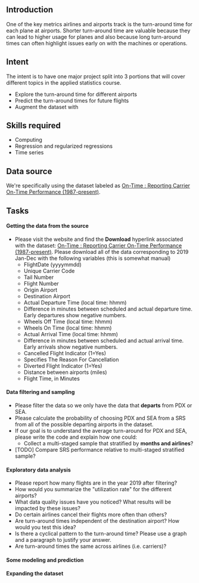 ## Introduction

One of the key metrics airlines and airports track is the turn-around time for each
plane at airports.
Shorter turn-around time are valuable because they can lead to higher usage
for planes and also because long turn-around times can often highlight issues
early on with the machines or operations.

## Intent

The intent is to have one major project split into 3 portions that will cover different
topics in the applied statistics course.

- Explore the turn-around time for different airports
- Predict the turn-around times for future flights
- Augment the dataset with

## Skills required

- Computing
- Regression and regularized regressions
- Time series

## Data source

We're specifically using the dataset labeled as [On-Time : Reporting Carrier On-Time Performance (1987-present)](https://www.transtats.bts.gov/tables.asp?gnoyr_VQ=FGJ&flf_gnoyr_anzr=g_bagVZR_eRcbegVaT).


## Tasks

#### Getting the data from the source
- Please visit the website and find the **Download** hyperlink associated with the dataset: [On-Time : Reporting Carrier On-Time Performance (1987-present)](https://www.transtats.bts.gov/tables.asp?gnoyr_VQ=FGJ&flf_gnoyr_anzr=g_bagVZR_eRcbegVaT). Please download all of the data corresponding to 2019 Jan-Dec with the following variables (this is somewhat manual)
  - FlightDate (yyyymmdd)
  - Unique Carrier Code
  - Tail Number
  - Flight Number
  - Origin Airport
  - Destination Airport
  - Actual Departure Time (local time: hhmm)
  - Difference in minutes between scheduled and actual departure time. Early departures show negative numbers.
  - Wheels Off Time (local time: hhmm)
  - Wheels On Time (local time: hhmm)
  - Actual Arrival Time (local time: hhmm)
  - Difference in minutes between scheduled and actual arrival time. Early arrivals show negative numbers.
  - Cancelled Flight Indicator (1=Yes)
  - Specifies The Reason For Cancellation
  - Diverted Flight Indicator (1=Yes)
  - Distance between airports (miles)
  - Flight Time, in Minutes

#### Data filtering and sampling
- Please filter the data so we only have the data that **departs** from PDX or SEA.
- Please calculate the probability of choosing PDX and SEA from a SRS from all of the possible departing airports in the dataset.
- If our goal is to understand the average turn-around for PDX and SEA, please write the code and explain how one could:
  - Collect a multi-staged sample that stratified by **months and airlines**?
- [TODO] Compare SRS performance relative to multi-staged stratified sample?

#### Exploratory data analysis

- Please report how many flights are in the year 2019 after filtering?
- How would you summarize the "utilization rate" for the different airports?
- What data quality issues have you noticed? What results will be impacted by these issues?
- Do certain airlines cancel their flights more often than others?
- Are turn-around times independent of the destination airport? How would you test this idea?
- Is there a cyclical pattern to the turn-around time? Please use a graph and a paragraph to justify your answer.
- Are turn-around times the same across airlines (i.e. carriers)?

#### Some modeling and prediction

#### Expanding the dataset
